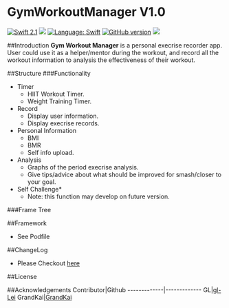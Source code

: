 # GymWorkoutManager V1.0
[![Swift 2.1](https://img.shields.io/badge/Swift-2.1-orange.svg?style=flat)](https://developer.apple.com/swift/) [![](https://travis-ci.org/CBoostSwift/GymWorkoutManager.svg?branch=master)](https://travis-ci.org/CBoostSwift/GymWorkoutManager)
[![Language: Swift](https://img.shields.io/badge/language-swift-orange.svg)](https://github.com/CBoostSwift/GymWorkoutManager)
[![GitHub version](https://badge.fury.io/gh/CBoostSwift%2FGymWorkoutManager.svg)](https://badge.fury.io/gh/CBoostSwift%2FGymWorkoutManager)
![](http://ruby-gem-downloads-badge.herokuapp.com/)


##Introduction
**Gym Workout Manager** is a personal execrise recorder app. User could use it as a helper/mentor during the workout, and record all the workout information to analysis the effectiveness of their workout.

##Structure
###Functionality
* Timer
	* HIIT Workout Timer.
	* Weight Training Timer.
* Record
	* Display user information.
	* Display execrise records.
* Personal Information
	* BMI
	* BMR
	* Self info upload.
* Analysis
	* Graphs of the period execrise analysis.
	* Give tips/advice about what should be improved for smash/closer to your goal.
* Self Challenge*
	* Note: this function may develop on future version.

###Frame Tree

##Framework
* See Podfile

##ChangeLog
* Please Checkout [here](https://github.com/NZSwift/GymWorkoutManager/wiki)

##License

##Acknowledgements
Contributor|Github
-------------|-------------
GL|[gl-Lei](https://github.com/gl-Lei)
GrandKai|[GrandKai](https://github.com/GrandKai)
